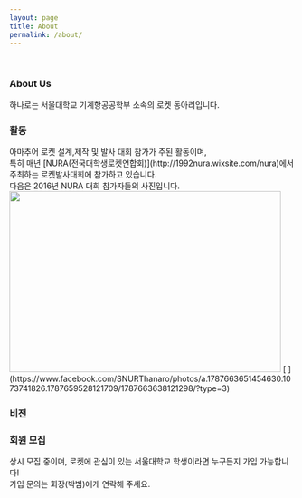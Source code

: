 ```yaml
---
layout: page
title: About
permalink: /about/
---
```

<br/>
<h3>About Us</h3>
하나로는 서울대학교 기계항공공학부 소속의 로켓 동아리입니다.<br/>

<h3>활동</h3>
아마추어 로켓 설계,제작 및 발사 대회 참가가 주된 활동이며, <br/>특히 매년 [NURA(전국대학생로켓연합회)](http://1992nura.wixsite.com/nura)에서 주최하는 로켓발사대회에 참가하고 있습니다.<br/>
다음은 2016년 NURA 대회 참가자들의 사진입니다.<br/>
<img src="https://github.com/hsb6350/hanaro.github.io/blob/master/assets/acts/front.jpg?raw=true" width="480" height="320" />
[ ](https://www.facebook.com/SNURThanaro/photos/a.1787663651454630.1073741826.1787659528121709/1787663638121298/?type=3)

<h3>비전</h3>

<h3>회원 모집</h3>
상시 모집 중이며, 로켓에 관심이 있는 서울대학교 학생이라면 누구든지 가입 가능합니다! <br/>
가입 문의는 회장(박범)에게 연락해 주세요.
